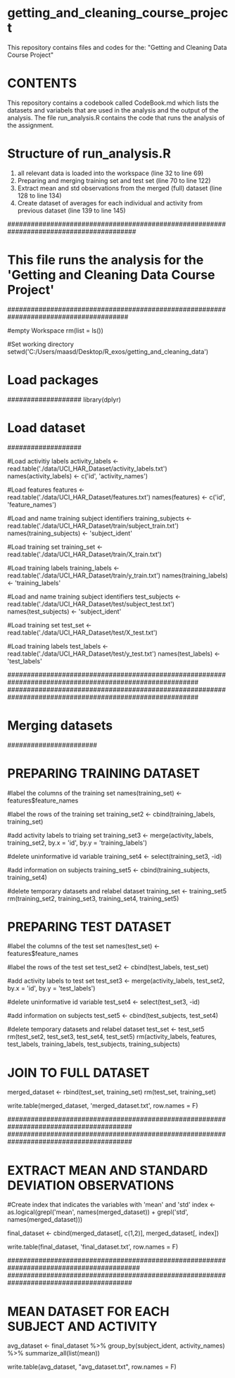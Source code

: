 # getting_and_cleaning_course_project
This repository contains files and codes for the: "Getting and Cleaning Data Course Project"

CONTENTS
========
This repository contains a codebook called CodeBook.md which lists the datasets and variabels that are used in the analysis and the output of the analysis. 
The file run_analysis.R contains the code that runs the analysis of the assignment. 



Structure of run_analysis.R
===========================

1. all relevant data is loaded into the workspace (line 32 to line 69)
2. Preparing and merging training set and test set (line 70 to line 122)
3. Extract mean and std observations from the merged (full) dataset (line 128 to line 134)
4. Create dataset of averages for each individual and activity from previous dataset (line 139 to line 145)

#########################################################################################
# This file runs the analysis for the 'Getting and Cleaning Data Course Project'
#######################################################################################


#empty Workspace
rm(list = ls())

#Set working directory
setwd('C:/Users/maasd/Desktop/R_exos/getting_and_cleaning_data')

# Load packages ####
###################
library(dplyr)

# Load dataset ####
###################

#Load activitiy labels
activity_labels          <- read.table('./data/UCI_HAR_Dataset/activity_labels.txt')
names(activity_labels)   <- c('id', 'activity_names') 

#Load features
features                 <- read.table('./data/UCI_HAR_Dataset/features.txt')
names(features)          <- c('id', 'feature_names')


#Load and name training subject identifiers
training_subjects        <- read.table('./data/UCI_HAR_Dataset/train/subject_train.txt')
names(training_subjects) <- 'subject_ident'

#Load training set 
training_set             <- read.table('./data/UCI_HAR_Dataset/train/X_train.txt')

#Load training labels 
training_labels          <- read.table('./data/UCI_HAR_Dataset/train/y_train.txt')
names(training_labels)   <- 'training_labels'


#Load and name training subject identifiers
test_subjects            <- read.table('./data/UCI_HAR_Dataset/test/subject_test.txt')
names(test_subjects)     <- 'subject_ident'

#Load training set 
test_set                 <- read.table('./data/UCI_HAR_Dataset/test/X_test.txt')

#Load training labels 
test_labels              <- read.table('./data/UCI_HAR_Dataset/test/y_test.txt')
names(test_labels)       <- 'test_labels'


#########################################################################################################
#########################################################################################################

# Merging datasets  ####
#######################

# PREPARING TRAINING DATASET 
#label the columns of the training set 
names(training_set) <- features$feature_names

#label the rows of the training set 
training_set2 <- cbind(training_labels, training_set)

#add activity labels to triaing set 
training_set3 <- merge(activity_labels, training_set2, by.x = 'id', by.y = 'training_labels')

#delete uninformative id variable
training_set4 <- select(training_set3, -id)

#add information on subjects 
training_set5 <- cbind(training_subjects, training_set4)

#delete temporary datasets and relabel dataset 
training_set <- training_set5
rm(training_set2, training_set3, training_set4, training_set5)



# PREPARING TEST DATASET 
#label the columns of the test set 
names(test_set) <- features$feature_names

#label the rows of the test set 
test_set2 <- cbind(test_labels, test_set)

#add activity labels to test set 
test_set3 <- merge(activity_labels, test_set2, by.x = 'id', by.y = 'test_labels')

#delete uninformative id variable
test_set4 <- select(test_set3, -id)

#add information on subjects 
test_set5 <- cbind(test_subjects, test_set4)

#delete temporary datasets and relabel dataset 
test_set <- test_set5
rm(test_set2, test_set3, test_set4, test_set5)
rm(activity_labels, features, test_labels, training_labels, test_subjects, training_subjects)

# JOIN TO FULL DATASET ####
merged_dataset <- rbind(test_set, training_set)
rm(test_set, training_set)

write.table(merged_dataset, 'merged_dataset.txt', row.names = F) 

########################################################################################
########################################################################################

# EXTRACT MEAN AND STANDARD DEVIATION OBSERVATIONS ####
#Create index that indicates the variables with 'mean' and 'std'
index <- as.logical(grepl('mean', names(merged_dataset)) + grepl('std', names(merged_dataset)))

final_dataset <- cbind(merged_dataset[, c(1,2)], merged_dataset[, index])

write.table(final_dataset, 'final_dataset.txt', row.names = F) 

##########################################################################################
########################################################################################

# MEAN DATASET FOR EACH SUBJECT AND ACTIVITY ####
avg_dataset <- final_dataset               %>%
  group_by(subject_ident, activity_names)  %>%
  summarize_all(list(mean))               


write.table(avg_dataset, "avg_dataset.txt", row.names = F)














